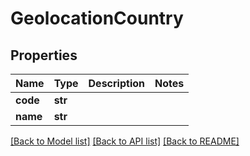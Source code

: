 # GeolocationCountry

## Properties
Name | Type | Description | Notes
------------ | ------------- | ------------- | -------------
**code** | **str** |  | 
**name** | **str** |  | 

[[Back to Model list]](../README.md#documentation-for-models) [[Back to API list]](../README.md#documentation-for-api-endpoints) [[Back to README]](../README.md)

